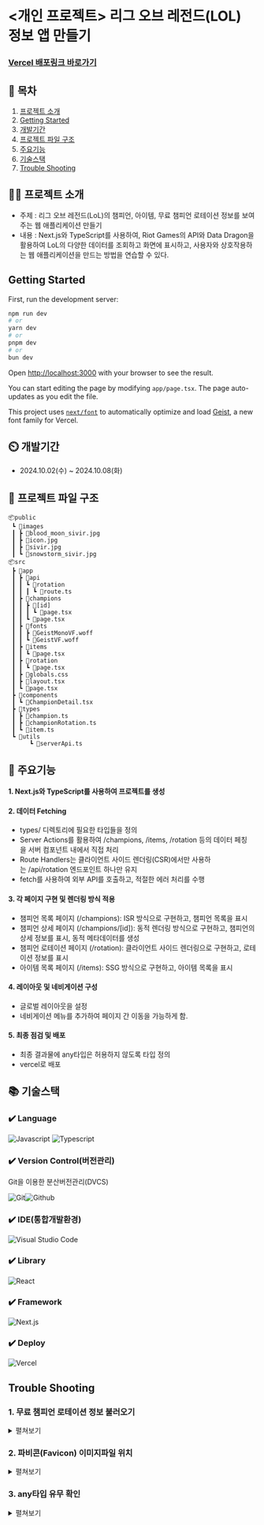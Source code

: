 # <개인 프로젝트> 리그 오브 레전드(LOL) 정보 앱 만들기

### [ Vercel 배포링크 바로가기 ](https://lol-dex-next-app.vercel.app/)

## 📖 목차

1. [프로젝트 소개](#프로젝트-소개)
2. [Getting Started](#Getting-Started)
3. [개발기간](#개발기간)
4. [프로젝트 파일 구조](#프로젝트-파일-구조)
5. [주요기능](#주요기능)
6. [기술스택](#기술스택)
7. [Trouble Shooting](#trouble-shooting)

## 👨‍🏫 프로젝트 소개

- 주제 : 리그 오브 레전드(LoL)의 챔피언, 아이템, 무료 챔피언 로테이션 정보를 보여주는 웹 애플리케이션 만들기
- 내용 : Next.js와 TypeScript를 사용하여, Riot Games의 API와 Data Dragon을 활용하여 LoL의 다양한 데이터를 조회하고 화면에 표시하고, 사용자와 상호작용하는 웹 애플리케이션을 만드는 방법을 연습할 수 있다.

## Getting Started

First, run the development server:

```bash
npm run dev
# or
yarn dev
# or
pnpm dev
# or
bun dev
```

Open [http://localhost:3000](http://localhost:3000) with your browser to see the result.

You can start editing the page by modifying `app/page.tsx`. The page auto-updates as you edit the file.

This project uses [`next/font`](https://nextjs.org/docs/app/building-your-application/optimizing/fonts) to automatically optimize and load [Geist](https://vercel.com/font), a new font family for Vercel.

## ⏲️ 개발기간

- 2024.10.02(수) ~ 2024.10.08(화)

## 📜 프로젝트 파일 구조

```
📦public
 ┗ 📂images
 ┃ ┣ 📜blood_moon_sivir.jpg
 ┃ ┣ 📜icon.jpg
 ┃ ┣ 📜sivir.jpg
 ┃ ┗ 📜snowstorm_sivir.jpg
📦src
 ┣ 📂app
 ┃ ┣ 📂api
 ┃ ┃ ┗ 📂rotation
 ┃ ┃ ┃ ┗ 📜route.ts
 ┃ ┣ 📂champions
 ┃ ┃ ┣ 📂[id]
 ┃ ┃ ┃ ┗ 📜page.tsx
 ┃ ┃ ┗ 📜page.tsx
 ┃ ┣ 📂fonts
 ┃ ┃ ┣ 📜GeistMonoVF.woff
 ┃ ┃ ┗ 📜GeistVF.woff
 ┃ ┣ 📂items
 ┃ ┃ ┗ 📜page.tsx
 ┃ ┣ 📂rotation
 ┃ ┃ ┗ 📜page.tsx
 ┃ ┣ 📜globals.css
 ┃ ┣ 📜layout.tsx
 ┃ ┗ 📜page.tsx
 ┣ 📂components
 ┃ ┗ 📜ChampionDetail.tsx
 ┣ 📂types
 ┃ ┣ 📜champion.ts
 ┃ ┣ 📜championRotation.ts
 ┃ ┗ 📜item.ts
 ┗ 📂utils
      ┗ 📜serverApi.ts
```

## 💜 주요기능

#### 1. Next.js와 TypeScript를 사용하여 프로젝트를 생성

#### 2. 데이터 Fetching

- types/ 디렉토리에 필요한 타입들을 정의
- Server Actions를 활용하여 /champions, /items, /rotation 등의 데이터 페칭을 서버 컴포넌트 내에서 직접 처리
- Route Handlers는 클라이언트 사이드 렌더링(CSR)에서만 사용하는 /api/rotation 엔드포인트 하나만 유지
- fetch를 사용하여 외부 API를 호출하고, 적절한 에러 처리를 수행

#### 3. 각 페이지 구현 및 렌더링 방식 적용

- 챔피언 목록 페이지 (/champions): ISR 방식으로 구현하고, 챔피언 목록을 표시
- 챔피언 상세 페이지 (/champions/[id]): 동적 렌더링 방식으로 구현하고, 챔피언의 상세 정보를 표시, 동적 메타데이터를 생성
- 챔피언 로테이션 페이지 (/rotation): 클라이언트 사이드 렌더링으로 구현하고, 로테이션 정보를 표시
- 아이템 목록 페이지 (/items): SSG 방식으로 구현하고, 아이템 목록을 표시

#### 4. 레이아웃 및 네비게이션 구성

- 글로벌 레이아웃을 설정
- 네비게이션 메뉴를 추가하여 페이지 간 이동을 가능하게 함.

#### 5. 최종 점검 및 배포

- 최종 결과물에 any타입은 허용하지 않도록 타입 정의
- vercel로 배포

## 📚️ 기술스택

### ✔️ Language

![Javascript](https://img.shields.io/badge/JavaScript-F7DF1E?style=for-the-badge&logo=JavaScript&logoColor=white) ![Typescript](https://img.shields.io/badge/TypeScript-007ACC?style=for-the-badge&logo=typescript&logoColor=white)

### ✔️ Version Control(버전관리)

Git을 이용한 분산버전관리(DVCS)

![Git](https://img.shields.io/badge/GIT-E44C30?style=for-the-badge&logo=git&logoColor=white)![Github](https://img.shields.io/badge/GitHub-100000?style=for-the-badge&logo=github&logoColor=white)

### ✔️ IDE(통합개발환경)

![Visual Studio Code](https://img.shields.io/badge/Visual_Studio_Code-0078D4?style=for-the-badge&logo=visual%20studio%20code&logoColor=white)

### ✔️ Library

![React](https://img.shields.io/badge/React-20232A?style=for-the-badge&logo=react&logoColor=61DAFB)

### ✔️ Framework

![Next.js](https://img.shields.io/badge/Next.js-000?logo=nextdotjs&logoColor=fff&style=for-the-badge)

### ✔️ Deploy

![Vercel](https://img.shields.io/badge/Vercel-000000?style=for-the-badge&logo=vercel&logoColor=white)

## Trouble Shooting

### 1. 무료 챔피언 로테이션 정보 불러오기

<details>
<summary>펼쳐보기</summary>
<div markdown="1">

### 1) 문제발생

로테이션 API를 통해 불러온 데이터(rotation)는 숫자 배열로 이루어져 있다.
freeChampionIds의 배열 속 숫자가 getChampions()해 온 데이터의 key 값과 같을 때, 해당 챔피언 데이터만 반환해주면 된다.

```ts
rotation {
  freeChampionIds: [숫자배열],
  freeChampionIdsForNewPlayers: [숫자배열],
  maxNewPlayerLevel: 10
}
```

```ts
champions [
  {
    id: 'Pyke',
    key: '555',
    name: '파이크',
    title: '핏빛 항구의 학살자',
    blurb: '빌지워터 학살의 부두에서 유명한 작살잡이였던 파이크는 거대한 자울치의 뱃속에서 죽음을 맞이할 운명이었지만… 살아 돌아왔다. 이제, 그는 옛 고향의 음습한 골목과 뒷길을 소리 없이 누비며, 타인을 이용하여 부를 쌓은 자들에게 그가 얻은 초자연적인 힘으로 빠르고 잔혹한 최후를 선사한다. 괴물을 사냥한다고 자부했던 도시는 이제 괴물에게 사냥당하고 있다.',
    info: { attack: 9, defense: 3, magic: 1, difficulty: 7 },
     ...
  },
{},{},…,{}
]
```

처음 작성한 코드는 아래와 같다.
그런데 이렇게 작성해서 filteredChampions를 콘솔로 확인해보니 빈배열이 나왔다.

```ts
const strFreeChampionIds = freeChampionIds.map((num) => String(num));
const filteredChampions = champions.filter((champion) =>
  freeChampionIds.includes(champion.key)
);
```

### 2) 원인추론

rotation에서 우리가 필요한 정보는 freeChampionIds라는 안에 바로 숫자가 들어있는 배열이다.
champions에서 비교해야하는 숫자는 배열안에, 객체 안에 'key'라는 키의 value값이다.
champions에서 필요한 내용을 불러오는 과정에서 rotation과 동일하게 생각했기 때문에 아무리 filter와 includes를 사용해도 결과가 빈 배열이 나왔던 것 같다.

### 3) 해결방법

배열메서드인 [filter](https://developer.mozilla.org/ko/docs/Web/JavaScript/Reference/Global_Objects/Array/filter)와 [includes](https://developer.mozilla.org/ko/docs/Web/JavaScript/Reference/Global_Objects/Array/includes)를 사용하는 것은 동일하나,
champions의 숫자인 key를 불러오기 위해 배열에서 객체를 접근하기 위해 **[Object.values()](https://developer.mozilla.org/ko/docs/Web/JavaScript/Reference/Global_Objects/Object/values)**를 사용했다.
형변환(champion.key는 string이고, rotation의 key는 number로 [Number()](https://developer.mozilla.org/ko/docs/Web/JavaScript/Reference/Global_Objects/Number)를 사용)하여

**test라는 함수는 freeChampionIds에 들어있는 숫자와 일치하는 key의 챔피언 정보의 객체만 불러오게 된다.**

### 4) 결과 (CSR 방법으로 변경하기 전 코드)

![](https://github.com/user-attachments/assets/51eab5a9-2d97-4225-96dc-c65419ab2cce)

 <br>
</div>
</details>

### 2. 파비콘(Favicon) 이미지파일 위치

<details>
<summary>펼쳐보기</summary>
<div markdown="1">

### 1) 문제발생

yarn build를 해도 파비콘 설정이 반영되지 않음.

```ts
export const metadata: Metadata = {
  title: "리그 오브 레전드 정보 앱",
  description: "리그 오브 레전드 정보를 나타내는 next.js로 만든 앱입니다.",
  icons: { icon: "../public/icon.jpg" },
};
```

### 2) 원인추론

로컬 이미지를 담을 'public'폴더를 src폴더 하위폴더로 설정해둠.

### 3) 해결방법

'public'폴더를 src폴더와 동등한 위치로 이동하고, 'public'폴더 내에 'image'폴더를 생성하고 그 안에 이미지 파일을 저장함.

### 4) 결과

```ts
export const metadata: Metadata = {
  title: "리그 오브 레전드 정보 앱",
  description: "리그 오브 레전드 정보를 나타내는 next.js로 만든 앱입니다.",
  icons: { icon: "/images/icon.jpg" },
};
```

(꼭 기존 프로젝트에 존재하던 Favicon.ico파일은 삭제할 것. 삭제하지 않으면 우선으로 반영되어 배포 시 반영이 안됨.)

 <br>
</div>
</details>

### 3. any타입 유무 확인

<details>
<summary>펼쳐보기</summary>
<div markdown="1">

### 1) 문제발생

로테이션 페이지에서,
빌드 시점 후로는 타입에러가 없었으나, vercel로 배포할 때 빌드 시 any타입에 대한 에러가 발생함.

### 2) 원인추론

타입을 확실하게 지정해주지 않아 rotation이나 champions의 데이터가 빈배열이 나올 수도 있기 때문에 타입 선언을 확실하게 해줘야 함.

### 3) 해결방법

마우스 커서를 올려 any타입이 나올 수도 있는 부분에 대하여 타입 선언을 했다.

### 4) 결과

![타입선언부분](https://github.com/user-attachments/assets/1518e3c0-d102-48fa-99b9-a2e41b76af3e)

 <br>
</div>
</details>
